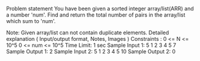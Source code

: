 Problem statement
You have been given a sorted integer array/list(ARR) and a number 'num'. Find and return the total number of pairs in the array/list which sum to 'num'.

Note:
Given array/list can not contain duplicate elements. 
Detailed explanation ( Input/output format, Notes, Images )
Constraints :
0 <= N <= 10^5
0 <= num <= 10^5
Time Limit: 1 sec
Sample Input 1:
5
1 2 3 4 5
7
Sample Output 1:
2
Sample Input 2:
5
1 2 3 4 5
10
Sample Output 2:
0
